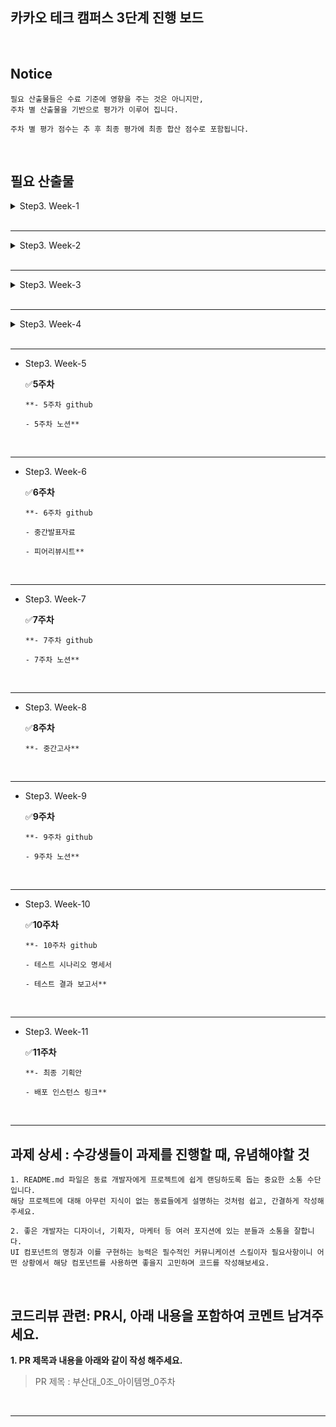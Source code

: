 ## 카카오 테크 캠퍼스 3단계 진행 보드

</br>

## Notice

```
필요 산출물들은 수료 기준에 영향을 주는 것은 아니지만, 
주차 별 산출물을 기반으로 평가가 이루어 집니다.

주차 별 평가 점수는 추 후 최종 평가에 최종 합산 점수로 포함됩니다.
```

</br>

## 필요 산출물
<details>
<summary>Step3. Week-1</summary>
<div>
    
✅**1주차**
    
```
    - 5 Whys
    - 마켓 리서치
    - 페르소나 & 저니맵
    - 와이어 프레임
    - 칸반보드
```
    
</div>
</details>
</br>

---

<details>
<summary>Step3. Week-2</summary>
<div>
    
✅**2주차**
    
```
    - ERD 설계서
    
    - API 명세서
```
    
</div>
</details>
</br>

---

<details>
<summary>Step3. Week-3</summary>
<div>
    
✅**3주차**
    
```
    **- 최종 기획안**
```
    
</div>
</details>
</br>

---

<details>
<summary>Step3. Week-4</summary>
<div>
    
    ✅**4주차**
    
    ```
    **- 4주차 github
    
    - 4주차 노션**
    ```
    
</div>
</details>
</br>

---

- Step3. Week-5
    
    ✅**5주차**
    
    ```
    **- 5주차 github
    
    - 5주차 노션**
    ```
    

</br>

---

- Step3. Week-6
    
    ✅**6주차**
    
    ```
    **- 6주차 github
    
    - 중간발표자료
    
    - 피어리뷰시트**
    ```
    

</br>

---

- Step3. Week-7
    
    ✅**7주차**
    
    ```
    **- 7주차 github
    
    - 7주차 노션**
    ```
    

</br>

---

- Step3. Week-8
    
    ✅**8주차**
    
    ```
    **- 중간고사**
    
    ```
    

</br>

---

- Step3. Week-9
    
    ✅**9주차**
    
    ```
    **- 9주차 github
    
    - 9주차 노션**
    ```
    

</br>

---

- Step3. Week-10
    
    ✅**10주차**
    
    ```
    **- 10주차 github
    
    - 테스트 시나리오 명세서
    
    - 테스트 결과 보고서**
    ```
    

</br>

---

- Step3. Week-11
    
    ✅**11주차**
    
    ```
    **- 최종 기획안
    
    - 배포 인스턴스 링크**
    ```
    

</br>

---

## **과제 상세 : 수강생들이 과제를 진행할 때, 유념해야할 것**

```
1. README.md 파일은 동료 개발자에게 프로젝트에 쉽게 랜딩하도록 돕는 중요한 소통 수단입니다.
해당 프로젝트에 대해 아무런 지식이 없는 동료들에게 설명하는 것처럼 쉽고, 간결하게 작성해주세요.

2. 좋은 개발자는 디자이너, 기획자, 마케터 등 여러 포지션에 있는 분들과 소통을 잘합니다.
UI 컴포넌트의 명칭과 이를 구현하는 능력은 필수적인 커뮤니케이션 스킬이자 필요사항이니 어떤 상황에서 해당 컴포넌트를 사용하면 좋을지 고민하며 코드를 작성해보세요.

```

</br>

## **코드리뷰 관련: PR시, 아래 내용을 포함하여 코멘트 남겨주세요.**

**1. PR 제목과 내용을 아래와 같이 작성 해주세요.**

> PR 제목 : 부산대_0조_아이템명_0주차
> 

</br>

</div>

---
